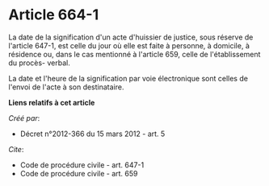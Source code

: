 # Article 664-1

La date de la signification d'un acte d'huissier de justice, sous réserve de l'article 647-1, est celle du jour où elle est
faite à personne, à domicile, à résidence ou, dans le cas mentionné à l'article 659, celle de l'établissement du procès-
verbal. 

La date et l'heure de la signification par voie électronique sont celles de l'envoi de l'acte à son destinataire.

**Liens relatifs à cet article**

_Créé par_:

  - Décret n°2012-366 du 15 mars 2012 - art. 5

_Cite_:

  - Code de procédure civile - art. 647-1
  - Code de procédure civile - art. 659
